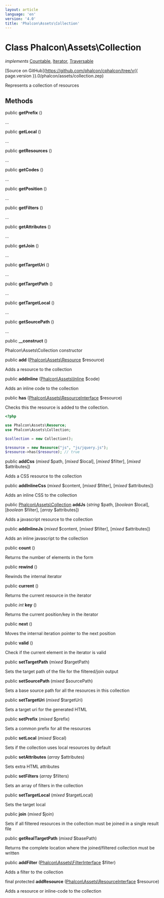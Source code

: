 ```yaml
---
layout: article
language: 'en'
version: '4.0'
title: 'Phalcon\Assets\Collection'
---
```

# Class **Phalcon\Assets\Collection**

*implements* [Countable](https://php.net/manual/en/class.countable.php), [Iterator](https://php.net/manual/en/class.iterator.php), [Traversable](https://php.net/manual/en/class.traversable.php)

[Source on GitHub](https://github.com/phalcon/cphalcon/tree/v{{ page.version }}.0/phalcon/assets/collection.zep)

Represents a collection of resources

## Methods

public **getPrefix** ()

...

public **getLocal** ()

...

public **getResources** ()

...

public **getCodes** ()

...

public **getPosition** ()

...

public **getFilters** ()

...

public **getAttributes** ()

...

public **getJoin** ()

...

public **getTargetUri** ()

...

public **getTargetPath** ()

...

public **getTargetLocal** ()

...

public **getSourcePath** ()

...

public **__construct** ()

Phalcon\Assets\Collection constructor

public **add** ([Phalcon\Assets\Resource](Phalcon_Assets_Resource) $resource)

Adds a resource to the collection

public **addInline** ([Phalcon\Assets\Inline](Phalcon_Assets_Inline) $code)

Adds an inline code to the collection

public **has** ([Phalcon\Assets\ResourceInterface](Phalcon_Assets_ResourceInterface) $resource)

Checks this the resource is added to the collection.

```php
<?php

use Phalcon\Assets\Resource;
use Phalcon\Assets\Collection;

$collection = new Collection();

$resource = new Resource("js", "js/jquery.js");
$resource->has($resource); // true

```

public **addCss** (*mixed* $path, [*mixed* $local], [*mixed* $filter], [*mixed* $attributes])

Adds a CSS resource to the collection

public **addInlineCss** (*mixed* $content, [*mixed* $filter], [*mixed* $attributes])

Adds an inline CSS to the collection

public [Phalcon\Assets\Collection](Phalcon_Assets_Collection) **addJs** (*string* $path, [*boolean* $local], [*boolean* $filter], [*array* $attributes])

Adds a javascript resource to the collection

public **addInlineJs** (*mixed* $content, [*mixed* $filter], [*mixed* $attributes])

Adds an inline javascript to the collection

public **count** ()

Returns the number of elements in the form

public **rewind** ()

Rewinds the internal iterator

public **current** ()

Returns the current resource in the iterator

public *int* **key** ()

Returns the current position/key in the iterator

public **next** ()

Moves the internal iteration pointer to the next position

public **valid** ()

Check if the current element in the iterator is valid

public **setTargetPath** (*mixed* $targetPath)

Sets the target path of the file for the filtered/join output

public **setSourcePath** (*mixed* $sourcePath)

Sets a base source path for all the resources in this collection

public **setTargetUri** (*mixed* $targetUri)

Sets a target uri for the generated HTML

public **setPrefix** (*mixed* $prefix)

Sets a common prefix for all the resources

public **setLocal** (*mixed* $local)

Sets if the collection uses local resources by default

public **setAttributes** (*array* $attributes)

Sets extra HTML attributes

public **setFilters** (*array* $filters)

Sets an array of filters in the collection

public **setTargetLocal** (*mixed* $targetLocal)

Sets the target local

public **join** (*mixed* $join)

Sets if all filtered resources in the collection must be joined in a single result file

public **getRealTargetPath** (*mixed* $basePath)

Returns the complete location where the joined/filtered collection must be written

public **addFilter** ([Phalcon\Assets\FilterInterface](Phalcon_Assets_FilterInterface) $filter)

Adds a filter to the collection

final protected **addResource** ([Phalcon\Assets\ResourceInterface](Phalcon_Assets_ResourceInterface) $resource)

Adds a resource or inline-code to the collection